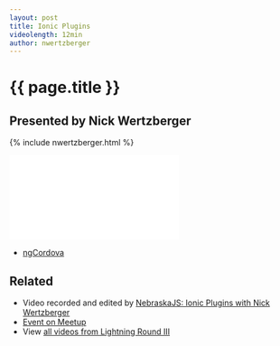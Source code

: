```yaml
---
layout: post
title: Ionic Plugins
videolength: 12min
author: nwertzberger
---
```


# {{ page.title }}

## Presented by Nick Wertzberger

{% include nwertzberger.html %}

<div class="fluid-width-video-wrapper"><iframe src="//www.youtube.com/embed/9OS2Fehtx5w" frameborder="0" allowfullscreen></iframe></div>

* [ngCordova](http://ngcordova.com/)

## Related

* Video recorded and edited by [NebraskaJS: Ionic Plugins with Nick Wertzberger](http://www.youtube.com/watch?v=9OS2Fehtx5w)
* [Event on Meetup](http://www.meetup.com/nebraskajs/events/205949422/)
* View [all videos from Lightning Round III](https://www.youtube.com/playlist?list=PLCCU6TIglvLFFMmgtEU4CVKgAFMYovt9X)